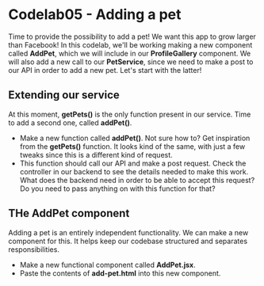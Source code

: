 # Codelab05 - Adding a pet

Time to provide the possibility to add a pet! We want this app to grow larger than Facebook! In this codelab, we'll be working making a new component called **AddPet**, which we will include in our **ProfileGallery** component. We will
also add a new call to our **PetService**, since we need to make a post to our API in order to add a new pet. Let's start with the latter!

## Extending our service

At this moment, **getPets()** is the only function present in our service. Time to add a second one, called **addPet()**. 
* Make a new function called **addPet()**. Not sure how to? Get inspiration from the **getPets()** function. It looks kind of the same, with just a few tweaks since this is a different kind of request.
* This function should call our API and make a post request. Check the controller in our backend to see the details needed to make this work. What does the backend need in order to be able to accept this request? Do you need
to pass anything on with this function for that?

## THe AddPet component

Adding a pet is an entirely independent functionality. We can make a new component for this. It helps keep our codebase structured and separates responsibilities. 
* Make a new functional component called **AddPet.jsx**.
* Paste the contents of **add-pet.html** into this new component.
